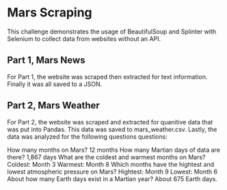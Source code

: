 # Mars Scraping
This challenge demonstrates the usage of BeautifulSoup and Splinter with Selenium to collect data from websites without an API.

## Part 1, Mars News
For Part 1, the website was scraped then extracted for text information. Finally it was all saved to a JSON. 

## Part 2, Mars Weather
For Part 2, the website was scraped and extracted for quanitive data that was put into Pandas. This data was saved to mars_weather.csv. Lastly, the data was analyzed for the following questions questions:

How many months on Mars?
12 months
How many Martian days of data are there?
1,867 days
What are the coldest and warmest months on Mars?
Coldest: Month 3
Warmest: Month 8
Which months have the hightest and lowest atmospheric pressure on Mars?
Hightest: Month 9
Lowest: Month 6
About how many Earth days exist in a Martian year?
About 675 Earth days.
 
